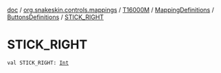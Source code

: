 [doc](../../../../index.md) / [org.snakeskin.controls.mappings](../../../index.md) / [T16000M](../../index.md) / [MappingDefinitions](../index.md) / [ButtonsDefinitions](index.md) / [STICK_RIGHT](./-s-t-i-c-k_-r-i-g-h-t.md)

# STICK_RIGHT

`val STICK_RIGHT: `[`Int`](https://kotlinlang.org/api/latest/jvm/stdlib/kotlin/-int/index.html)
